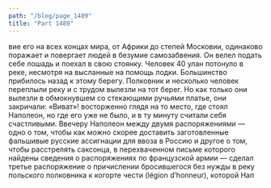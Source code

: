 ```yaml
---
path: "/blog/page_1489"
title: "Part 1489"
---
```


вие его на всех концах мира, от Африки до степей Московии, одинаково поражает и повергает людей в безумие самозабвения. Он велел подать себе лошадь и поехал в свою стоянку.
Человек 40 улан потонуло в реке, несмотря на высланные на помощь лодки. Большинство прибилось назад к этому берегу. Полковник и несколько человек переплыли реку и с трудом вылезли на тот берег. Но как только они вылезли в обмокнувшем со стекающими ручьями платье, они закричали: «Виват»! восторженно глядя на то место, где стоял Наполеон, но где его уже не было, и в ту минуту считали себя счастливыми.
Ввечеру Наполеон между двумя распоряжениями — одно о том, чтобы как можно скорее доставить заготовленные фальшивые русские ассигнации для ввоза в Россию и другое о том, чтобы расстрелять саксонца, в перехваченном письме которого найдены сведения о распоряжениях по французской армии — сделал третье распоряжение о причислении бросившегося без нужды в реку польского полковника к когорте чести (légion d’honneur), которой Нап
